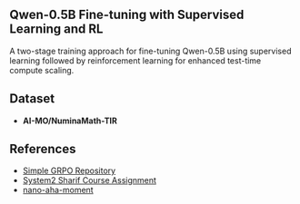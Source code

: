 ## Qwen-0.5B Fine-tuning with Supervised Learning and RL

A two-stage training approach for fine-tuning Qwen-0.5B using supervised learning followed by reinforcement learning for enhanced test-time compute scaling.

## Dataset

- **AI-MO/NuminaMath-TIR**

## References

- [Simple GRPO Repository](https://github.com/lsdefine/simple_GRPO)  
- [System2 Sharif Course Assignment](https://sut-system2.github.io)
- [nano-aha-moment](https://github.com/McGill-NLP/nano-aha-moment/tree/main)




